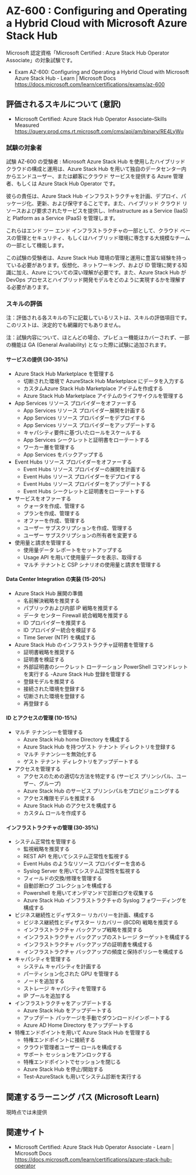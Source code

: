 # AZ-600 : Configuring and Operating a Hybrid Cloud with Microsoft Azure Stack Hub
Microsoft 認定資格「Microsoft Certified : Azure Stack Hub Operator Associate」の対象試験です。

- Exam AZ-600: Configuring and Operating a Hybrid Cloud with Microsoft Azure Stack Hub - Learn | Microsoft Docs  
https://docs.microsoft.com/learn/certifications/exams/az-600

## 評価されるスキルについて (意訳)
- Microsoft Certified: Azure Stack Hub Operator Associate–Skills Measured  
https://query.prod.cms.rt.microsoft.com/cms/api/am/binary/RE4LyWu

### 試験の対象者
試験 AZ-600 の受験者 : Microsoft Azure Stack Hub を使用したハイブリッド クラウドの構成と運用は、Azure Stack Hub を用いて独自のデータセンター内からエンドユーザー、または顧客にクラウド サービスを提供する Azure 管理者、もしくは Azure Stack Hub Operator です。

彼らの責任は、Azure Stack Hub インフラストラクチャを計画、デプロイ、パッケージ化、更新、および保守することです。また、ハイブリッド クラウド リソースおよび要求されたサービスを提供し、Infrastructure as a Service (IaaS) と Platform as a Service (PaaS) を管理します。

これらはエンド ツー エンド インフラストラクチャの一部として、クラウド ベースの管理とセキュリティ、もしくはハイブリッド環境に専念する大規模なチームの一部として機能します。

この試験の受験者は、Azure Stack Hub 環境の管理と運用に豊富な経験を持っている必要があります。仮想化、ネットワーキング、および ID 管理に関する知識に加え、Azure についての深い理解が必要です。また、Azure Stack Hub が DevOps プロセスとハイブリッド開発モデルをどのように実現するかを理解する必要があります。

### スキルの評価

注：評価される各スキルの下に記載しているリストは、スキルの評価項目です。このリストは、決定的でも網羅的でもありません。

注：試験内容について、ほとんどの場合、プレビュー機能はカバーされず、一部の機能は GA (General Availability) となった際に試験に追加されます。

#### サービスの提供 (30-35%)
- Azure Stack Hub Marketplace を管理する
  - 切断された環境で AzureStack Hub Marketplace にデータを入力する
  - カスタムAzure Stack Hub Marketplace アイテムを作成する
  - Azure Stack Hub Marketplace アイテムのライフサイクルを管理する
- App Services リソース プロバイダーをオファーする
  - App Services リソース プロバイダー展開を計画する
  - App Services リソース プロバイダーをデプロイする
  - App Services リソース プロバイダーをアップデートする
  - キャパシティ要件に基づいたロールをスケールする
  - App Services シークレットと証明書をローテートする
  - ワーカー層を管理する
  - App Services をバックアップする
- Event Hubs リソース プロバイダーをオファーする
  - Event Hubs リソース プロバイダーの展開を計画する
  - Event Hubs リソース プロバイダーをデプロイする
  - Event Hubs リソース プロバイダーをアップデートする
  - Event Hubs シークレットと証明書をローテートする
- サービスをオファーする
  - クォータを作成、管理する
  - プランを作成、管理する
  - オファーを作成、管理する
  - ユーザー サブスクリプションを作成、管理する
  - ユーザー サブスクリプションの所有者を変更する
- 使用量と請求を管理する
  - 使用量データ レポートをセットアップする
  - Usage API を用いて使用量データを表示、取得する
  - マルチ テナントと CSP シナリオの使用量と請求を管理する
#### Data Center Integration の実装 (15-20%)
- Azure Stack Hub 展開の準備
  - 名前解決戦略を推奨する
  - パブリックおよび内部 IP 戦略を推奨する
  - データ センター Firewall 統合戦略を推奨する
  - ID プロバイダーを推奨する
  - ID プロバイダー統合を検証する
  - Time Server (NTP) を構成する
- Azure Stack Hub のインフラストラクチャ証明書を管理する
  - 証明書戦略を推奨する
  - 証明書を検証する
  - 外部証明書のシークレット ローテーション PowerShell コマンドレットを実行する
-Azure Stack Hub 登録を管理する
  - 登録モデルを推奨する
  - 接続された環境を登録する
  - 切断された環境を登録する
  - 再登録する
#### ID とアクセスの管理 (10-15%)
- マルチ テナンシーを管理する
  - Azure Stack Hub home Directory を構成する
  - Azure Stack Hub を持つゲスト テナント ディレクトリを登録する
  - マルチ テナンシーを無効化する
  - ゲスト テナント ディレクトリをアップデートする
- アクセスを管理する
  - アクセスのための適切な方法を特定する (サービス プリンシパル、ユーザー、グループ)
  - Azure Stack Hub のサービス プリンシパルをプロビジョニングする
  - アクセス権限モデルを推奨する
  - Azure Stack Hub のアクセスを構成する
  - カスタム ロールを作成する
#### インフラストラクチャの管理 (30-35%)
- システム正常性を管理する
  - 監視戦略を推奨する
  - REST API を用いてシステム正常性を監視する
  - Event Hubs のようなリソース プロバイダーを含める
  - Syslog Server を用いてシステム正常性を監視する
  - フィールドの交換/修理を管理する
  - 自動診断ログ コレクションを構成する
  - Powershell を用いてオンデマンドで診断ログを収集する
  - Azure Stack Hub インフラストラクチャの Syslog フォワーディングを構成する
- ビジネス継続性とディザスター リカバリーを計画、構成する
  - ビジネス継続性とディザスター リカバリー (BCDR) 戦略を推奨する
  - インフラストラクチャ バックアップ戦略を推奨する
  - インフラストラクチャ バックアップのストレージ ターゲットを構成する
  - インフラストラクチャ バックアップの証明書を構成する
  - インフラストラクチャ バックアップの頻度と保持ポリシーを構成する
- キャパシティを管理する
  - システム キャパシティを計画する
  - パーティション化された GPU を管理する
  - ノードを追加する
  - ストレージ キャパシティを管理する
  - IP プールを追加する
- インフラストラクチャをアップデートする
  - Azure Stack Hub をアップデートする
  - アップデート パッケージを手動でダウンロード/インポートする
  - Azure AD Home Directory をアップデートする
- 特権エンドポイントを用いて Azure Stack Hub を管理する
  - 特権エンドポイントに接続する
  - クラウド管理者ユーザー ロールを構成する
  - サポート セッションをアンロックする
  - 特権エンドポイントでセッションを閉じる
  - Azure Stack Hub を停止/開始する
  - Test-AzureStack も用いてシステム診断を実行する

## 関連するラーニング パス (Microsoft Learn)
現時点では未提供

## 関連サイト
- Microsoft Certified: Azure Stack Hub Operator Associate - Learn | Microsoft Docs  
https://docs.microsoft.com/learn/certifications/azure-stack-hub-operator
